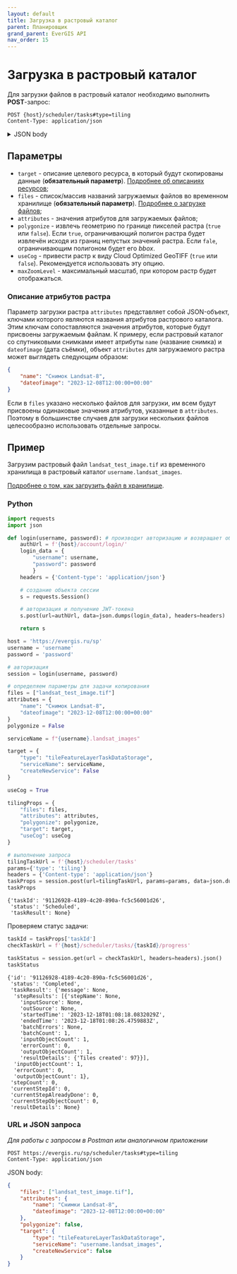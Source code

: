 ```yaml
---
layout: default
title: Загрузка в растровый каталог
parent: Планировщик
grand_parent: EverGIS API
nav_order: 15
---
```


# Загрузка в растровый каталог
Для загрузки файлов в растровый каталог необходимо выполнить **POST**-запрос:
```
POST {host}/scheduler/tasks#type=tiling
Content-Type: application/json
```
<details>
<summary>JSON body</summary>

{% highlight json %}

{
  "target": {
    "serviceName": "string",
    "attributesConfiguration": {
      "idAttribute": "string",
      "titleAttribute": "string",
      "geometryAttribute": "string",
      "tableName": "string",
      "attributes": [
        {
          "attributeName": "string",
          "columnName": "string",
          "alias": "string",
          "subType": "None",
          "isEditable": true,
          "isDisplayed": true,
          "aggregation": "None",
          "expression": "string",
          "stringFormat": {
            "scalingFactor": 0,
            "unitsLabel": "string",
            "format": "string",
            "culture": "string",
            "splitDigitGroup": true,
            "rounding": 0
          }
        }
      ],
      "tableReferences": [
        {
          "tableName": "string",
          "referenceColumn": "string",
          "targetColumn": "string",
          "attributes": [
            {
              "attributeName": "string",
              "columnName": "string",
              "alias": "string",
              "subType": "None",
              "isEditable": true,
              "isDisplayed": true,
              "aggregation": "None",
              "expression": "string",
              "stringFormat": {
                "scalingFactor": 0,
                "unitsLabel": "string",
                "format": "string",
                "culture": "string",
                "splitDigitGroup": true,
                "rounding": 0
              }
            }
          ],
          "tableReferences": [
            {}
          ]
        }
      ]
    }
  },
  "files": [
    "string"
  ],
  "attributes": {
    "property1": null,
    "property2": null
  },
  "maxZoomLevel": 0,
  "polygonize": true,
  "useCog": true
}

{% endhighlight %}
</details>

## Параметры

- `target` - описание целевого ресурса, в который будут скопированы данные (**обязательный параметр**). [Подробнее об описаниях ресурсов](/api/scheduler/sources);
- `files` - список/массив названий загружаемых файлов во временном хранилище (**обязательный параметр**). [Подробнее о загрузке файлов](/api/data_upload#авторизация-и-загрузка-файла);
- `attributes` - значения атрибутов для загружаемых файлов;
- `polygonize` - извлечь геометрию по границе пикселей растра (`true` или `false`). Если `true`, ограничивающий полигон растра будет извлечён исходя из границ непустых значений растра. Если `fale`, ограничивающим полигоном будет его *bbox*.
- `useCog` - привести растр к виду Cloud Optimized GeoTIFF (`true` или `false`). Рекомендуется использовать эту опцию.
- `maxZoomLevel` - максимальный масштаб, при котором растр будет отображаться.

### Описание атрибутов растра
Параметр загрузки растра `attributes` представляет собой JSON-объект, ключами которого являются названия атрибутов растрового каталога. Этим ключам сопоставляются значения атрибутов, которые будут присвоены загружаемым файлам. К примеру, если растровый каталог со спутниковыми снимками имеет атрибуты `name` (название снимка) и `dateofimage` (дата съёмки), объект `attributes` для загружаемого растра может выглядеть следующим образом:
```json
{
    "name": "Снимок Landsat-8",
    "dateofimage": "2023-12-08T12:00:00+00:00"
}
```

Если в `files` указано несколько файлов для загрузки, им всем будут присвоены одинаковые значения атрибутов, указанные в `attributes`. Поэтому в большинстве случаев для загрузки нескольких файлов целесообразно использовать отдельные запросы.

## Пример
Загрузим растровый файл `landsat_test_image.tif` из временного хранилища в растровый каталог `username.landsat_images`. 

[Подробнее о том, как загрузить файл в хранилище](/api/data_upload#авторизация-и-загрузка-файла).

### Python
```python
import requests
import json

def login(username, password): # производит авторизацию и возвращает объект сессии
    authUrl = f'{host}/account/login/'
    login_data = {
        "username": username,
        "password": password
        }
    headers = {'Content-type': 'application/json'}

    # создание объекта сессии
    s = requests.Session()

    # авторизация и получение JWT-токена
    s.post(url=authUrl, data=json.dumps(login_data), headers=headers)

    return s

host = 'https://evergis.ru/sp'
username = 'username'
password = 'password'

# авторизация
session = login(username, password)

# определяем параметры для задачи копирования
files = ["landsat_test_image.tif"]
attributes = {
    "name": "Снимок Landsat-8",
    "dateofimage": "2023-12-08T12:00:00+00:00"
}
polygonize = False

serviceName = f"{username}.landsat_images"

target = {
    "type": "tileFeatureLayerTaskDataStorage",
    "serviceName": serviceName,
    "createNewService": False
}

useCog = True

tilingProps = {
    "files": files,
    "attributes": attributes,
    "polygonize": polygonize,
    "target": target,
    "useCog": useCog
}

# выполнение запроса
tilingTaskUrl = f'{host}/scheduler/tasks'
params={'type': 'tiling'}
headers = {'Content-type': 'application/json'}
taskProps = session.post(url=tilingTaskUrl, params=params, data=json.dumps(tilingProps), headers=headers).json()
taskProps
```
```
{'taskId': '91126928-4189-4c20-890a-fc5c56001d26',
 'status': 'Scheduled',
 'taskResult': None}
```

Проверяем статус задачи:
```python
taskId = taskProps['taskId']
checkTaskUrl = f'{host}/scheduler/tasks/{taskId}/progress'

taskStatus = session.get(url = checkTaskUrl, headers=headers).json()
taskStatus
```
```
{'id': '91126928-4189-4c20-890a-fc5c56001d26',
 'status': 'Completed',
 'taskResult': {'message': None,
  'stepResults': [{'stepName': None,
    'inputSource': None,
    'outSource': None,
    'startedTime': '2023-12-18T01:08:18.0832029Z',
    'endedTime': '2023-12-18T01:08:26.4759883Z',
    'batchErrors': None,
    'batchCount': 1,
    'inputObjectCount': 1,
    'errorCount': 0,
    'outputObjectCount': 1,
    'resultDetails': {'Tiles created': 97}}],
  'inputObjectCount': 1,
  'errorCount': 0,
  'outputObjectCount': 1},
 'stepCount': 0,
 'currentStepId': 0,
 'currentStepAlreadyDone': 0,
 'currentStepObjectCount': 0,
 'resultDetails': None}
```

### URL и JSON запроса
*Для работы с запросом в Postman или аналогичном приложении*

```
POST https://evergis.ru/sp/scheduler/tasks#type=tiling
Content-Type: application/json
```
JSON body:
```json
{
    "files": ["landsat_test_image.tif"], 
    "attributes": {
        "name": "Снимки Landsat-8", 
        "dateofimage": "2023-12-08T12:00:00+00:00"
    }, 
    "polygonize": false, 
    "target": {
        "type": "tileFeatureLayerTaskDataStorage", 
        "serviceName": "username.landsat_images", 
        "createNewService": false
    }
}
```